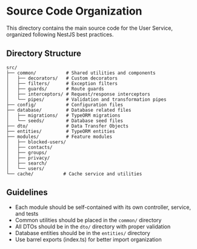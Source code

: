 # Source Code Organization

This directory contains the main source code for the User Service, organized following NestJS best practices.

## Directory Structure

```
src/
├── common/           # Shared utilities and components
│   ├── decorators/   # Custom decorators
│   ├── filters/      # Exception filters
│   ├── guards/       # Route guards
│   ├── interceptors/ # Request/response interceptors
│   └── pipes/        # Validation and transformation pipes
├── config/           # Configuration files
├── database/         # Database related files
│   ├── migrations/   # TypeORM migrations
│   └── seeds/        # Database seed files
├── dto/              # Data Transfer Objects
├── entities/         # TypeORM entities
├── modules/          # Feature modules
│   ├── blocked-users/
│   ├── contacts/
│   ├── groups/
│   ├── privacy/
│   ├── search/
│   └── users/
└── cache/           # Cache service and utilities
```

## Guidelines

- Each module should be self-contained with its own controller, service, and tests
- Common utilities should be placed in the `common/` directory
- All DTOs should be in the `dto/` directory with proper validation
- Database entities should be in the `entities/` directory
- Use barrel exports (index.ts) for better import organization
